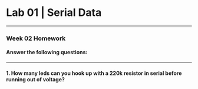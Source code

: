 <h1> Lab 01 | Serial Data </h1>
<hr>
<h3> Week 02 Homework </h3>

<h4>Answer the following questions:</h4>
<hr>
<h4>1. How many leds can you hook up with a 220k resistor in serial before running out of voltage?</h4> 
